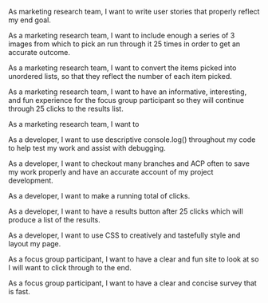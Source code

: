 As  marketing research team, I want to write user stories that properly reflect my end goal.

As a marketing research team, I want to include enough a series of 3 images from which to pick an run through it 25 times in order to get an accurate outcome.

As a marketing research team, I want to convert the items picked into unordered lists, so that they reflect the number of each item picked.

As a marketing research team, I want to have an informative, interesting, and fun experience for the focus group participant so they will continue through 25 clicks to the results list.

As a marketing research team, I want to

As a developer, I want to use descriptive console.log() throughout my code to help test my work and assist with debugging.

As a developer, I want to checkout many branches and ACP often to save my work properly and have an accurate account of my project development.

As a developer, I want to make a running total of clicks.

As a developer, I want to have a results button after 25 clicks which will produce a list of the results.

As a developer, I want to use CSS to creatively and tastefully style and layout my page.

As a focus group participant, I want to have a clear and fun site to look at so I will want to click through to the end.

As a focus group participant, I want to have a clear and concise survey that is fast.
